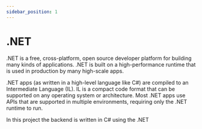 ```yaml
---
sidebar_position: 1
---
```


# .NET

.NET is a free, cross-platform, open source developer platform for building many kinds of applications. .NET is built on a high-performance runtime that is used in production by many high-scale apps.

.NET apps (as written in a high-level language like C#) are compiled to an Intermediate Language (IL). 
IL is a compact code format that can be supported on any operating system or architecture.
Most .NET apps use APIs that are supported in multiple environments, requiring only the .NET runtime to run.

In this project the backend is written in C# using the .NET
